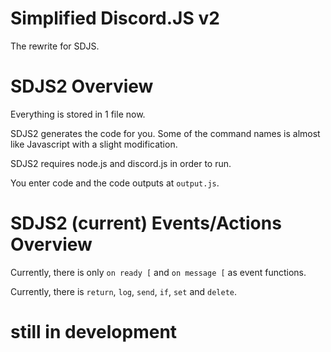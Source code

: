 # Simplified Discord.JS v2
The rewrite for SDJS.

# SDJS2 Overview
Everything is stored in 1 file now.

SDJS2 generates the code for you. Some of the command names is almost like Javascript with a slight modification.

SDJS2 requires node.js and discord.js in order to run.

You enter code and the code outputs at `output.js`.

# SDJS2 (current) Events/Actions Overview
Currently, there is only `on ready [` and `on message [` as event functions.

Currently, there is `return`, `log`, `send`, `if`, `set` and `delete`.

# still in development
